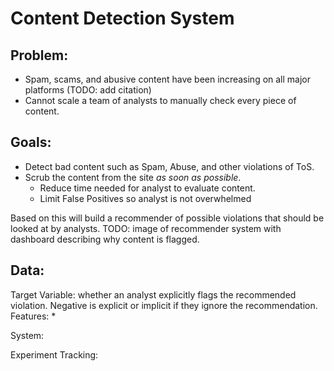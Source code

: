 # Content Detection System

## Problem:
* Spam, scams, and abusive content have been increasing on all major platforms (TODO: add citation)
* Cannot scale a team of analysts to manually check every piece of content.

## Goals: 
* Detect bad content such as Spam, Abuse, and other violations of ToS. 
* Scrub the content from the site _as soon as possible_.
  * Reduce time needed for analyst to evaluate content.
  * Limit False Positives so analyst is not overwhelmed 

Based on this will build a recommender of possible violations that should be looked at by analysts. 
TODO: image of recommender system with dashboard describing why content is flagged.

## Data:
Target Variable: whether an analyst explicitly flags the recommended violation. Negative is explicit or implicit if they ignore the recommendation.
Features:
* 

System:


Experiment Tracking:




